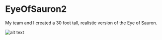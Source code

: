 # EyeOfSauron2
My team and I created a 30 foot tall, realistic version of the Eye of Sauron.



![alt text](https://github.com/CaydenPierce/EyeOfSauron2/blob/master/images/41353148_698765147142812_152606991255076864_n.jpg)
